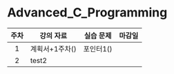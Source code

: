 # Advanced_C_Programming

|주차|강의 자료|실습 문제|마감일|
|:---:|---|:---:|:---:|
|1|계획서+1주차()|포인터1()||
|2|test2|
